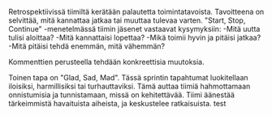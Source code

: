 Retrospektiivissä tiimiltä kerätään palautetta toimintatavoista.
Tavoitteena on selvittää, mitä kannattaa jatkaa tai muuttaa tulevaa varten. "Start, Stop, Continue" -menetelmässä tiimin jäsenet vastaavat kysymyksiin:
-Mitä uutta tulisi aloittaa?
-Mitä kannattaisi lopettaa?
-Mikä toimii hyvin ja pitäisi jatkaa?
-Mitä pitäisi tehdä enemmän, mitä vähemmän?

Kommenttien perusteella tehdään konkreettisia muutoksia.

Toinen tapa on "Glad, Sad, Mad". Tässä sprintin tapahtumat luokitellaan iloisiksi, harmillisiksi tai turhauttaviksi.
Tämä auttaa tiimiä hahmottamaan onnistumisia ja tunnistamaan, missä on kehitettävää. Tiimi äänestää tärkeimmistä havaituista aiheista, ja keskustelee ratkaisuista. test